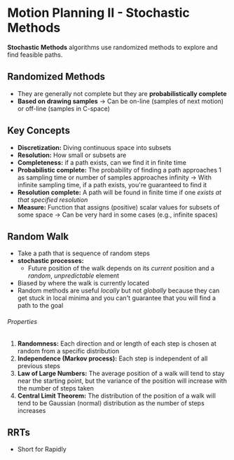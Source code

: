 # Motion Planning II - Stochastic Methods
**Stochastic Methods** algorithms use randomized methods to explore and find feasible paths. 
## Randomized Methods
- They are generally not complete but they are **probabilistically complete**
- **Based on drawing samples** → Can be on-line (samples of next motion) or off-line (samples in C-space)
## Key Concepts
- **Discretization:** Diving continuous space into subsets
- **Resolution:** How small or subsets are
- **Completeness:** if a path exists, can we find it in finite time
- **Probabilistic complete:** The probability of finding a path approaches 1 as sampling time or number of samples approaches infinity → With infinite sampling time, if a path exists, you're guaranteed to find it
- **Resolution complete:** A path will be found in finite time if one *exists at that specified resolution*
-  **Measure:** Function that assigns (positive) scalar values for subsets of some space → Can be very hard in some cases (e.g., infinite spaces)
## Random Walk
- Take a path that is sequence of random steps
- **stochastic processes:**
	- Future position of the walk depends on its *current* position and a *random*, *unpredictable* element
- Biased by where the walk is currently located
- Random methods are useful *locally* but not *globally* because they can get stuck in local minima and you can't guarantee that you will find a path to the goal
###### Properties 
1. **Randomness:** Each direction and or length of each step is chosen at random from a specific distribution
2. **Independence (Markov process):** Each step is independent of all previous steps
3.  **Law of Large Numbers:** The average position of a walk will tend to stay near the starting point, but the variance of the position will increase with the number of steps taken
4. **Central Limit Theorem:** The distribution of the position of a walk will tend to be Gaussian (normal) distribution as the number of steps increases
## RRTs
- Short for Rapidly 